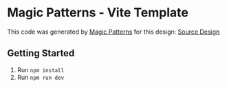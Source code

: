 # Magic Patterns - Vite Template

This code was generated by [Magic Patterns](https://magicpatterns.com) for this design: [Source Design](https://www.magicpatterns.com/c/swyw5issf8fm4avuxem8fc)

## Getting Started

1. Run `npm install`
2. Run `npm run dev`
